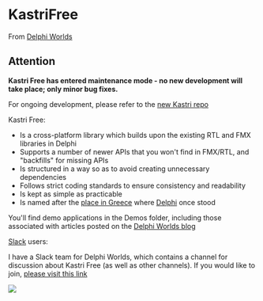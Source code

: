 # KastriFree

From [Delphi Worlds](http://www.delphiworlds.com)

## Attention 

**Kastri Free has entered maintenance mode - no new development will take place; only minor bug fixes.**

For ongoing development, please refer to the [new Kastri repo](https://github.com/DelphiWorlds/Kastri)

Kastri Free:

* Is a cross-platform library which builds upon the existing RTL and FMX libraries in Delphi
* Supports a number of newer APIs that you won't find in FMX/RTL, and "backfills" for missing APIs
* Is structured in a way so as to avoid creating unnecessary dependencies
* Follows strict coding standards to ensure consistency and readability
* Is kept as simple as practicable
* Is named after the [place in Greece](https://en.wikipedia.org/wiki/Kastri,_Phocis) where [Delphi](https://en.wikipedia.org/wiki/Delphi) once stood
  
You'll find demo applications in the Demos folder, including those associated with articles posted on the [Delphi Worlds blog](http://www.delphiworlds.com/blog)

[Slack](https://slack.com/) users:

I have a Slack team for Delphi Worlds, which contains a channel for discussion about Kastri Free (as well as other channels). If you would like to join, [please visit this link](https://slack.delphiworlds.com)

![](https://tokei.rs/b1/github/DelphiWorlds/KastriFree)


